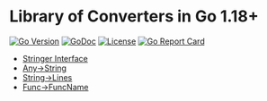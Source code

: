 # Library of Converters in Go 1.18+

[![Go
Version](https://img.shields.io/github/go-mod/go-version/rwxrob/to)](https://tip.golang.org/doc/go1.18)
[![GoDoc](https://godoc.org/github.com/rwxrob/to?status.svg)](https://godoc.org/github.com/rwxrob/to)
[![License](https://img.shields.io/badge/license-Apache2-brightgreen.svg)](LICENSE)
[![Go Report
Card](https://goreportcard.com/badge/github.com/rwxrob/to)](https://goreportcard.com/report/github.com/rwxrob/to)

* [Stringer Interface](to.go#L19)
* [Any->String](to_test.go#L19)
* [String->Lines](to_test.go#L47)
* [Func->FuncName](to_test.go#L34)
